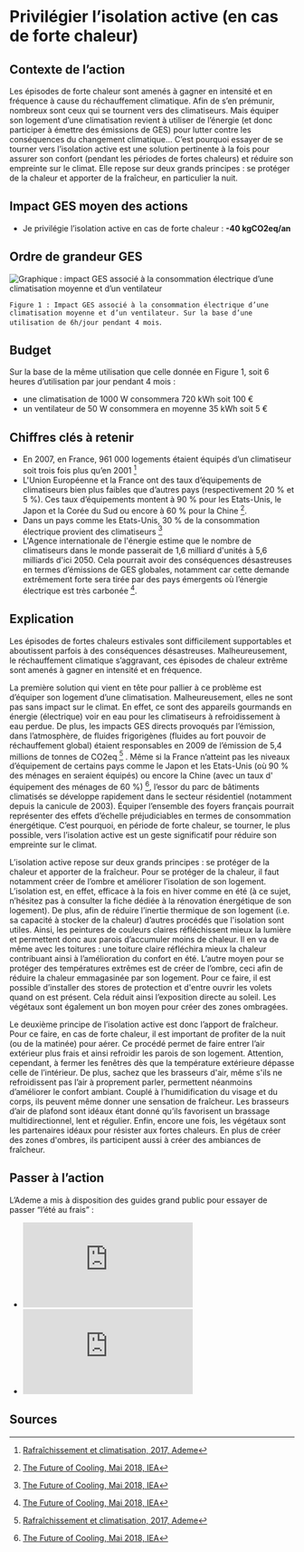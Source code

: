 # Privilégier l’isolation active (en cas de forte chaleur)

## Contexte de l’action

Les épisodes de forte chaleur sont amenés à gagner en intensité et en fréquence à cause du réchauffement climatique. Afin de s’en prémunir, nombreux sont ceux qui se tournent vers des climatiseurs. Mais équiper son logement d’une climatisation revient à utiliser de l’énergie (et donc participer à émettre des émissions de GES) pour lutter contre les conséquences du changement climatique… C’est pourquoi essayer de se tourner vers l’isolation active est une solution pertinente à la fois pour assurer son confort (pendant les périodes de fortes chaleurs) et réduire son empreinte sur le climat. Elle repose sur deux grands principes : se protéger de la chaleur et apporter de la fraîcheur, en particulier la nuit.

## Impact GES moyen des actions

- Je privilégie l’isolation active en cas de forte chaleur : **-40 kgCO2eq/an**

## Ordre de grandeur GES

![Graphique : impact GES associé à la consommation électrique d’une climatisation moyenne et d’un ventilateur](https://ecolab-data.netlify.app/images/climatisation-fig1.jpg)

`Figure 1 : Impact GES associé à la consommation électrique d’une climatisation moyenne et d’un ventilateur. Sur la base d’une utilisation de 6h/jour pendant 4 mois`.

## Budget

Sur la base de la même utilisation que celle donnée en Figure 1, soit 6 heures d’utilisation par jour pendant 4 mois :

- une climatisation de 1000 W consommera 720 kWh soit 100 €
- un ventilateur de 50 W consommera en moyenne 35 kWh soit 5 €

## Chiffres clés à retenir

- En 2007, en France, 961 000 logements étaient équipés d’un climatiseur soit trois fois plus qu’en 2001 [^2]
- L'Union Européenne et la France ont des taux d’équipements de climatiseurs bien plus faibles que d’autres pays (respectivement 20 % et 5 %). Ces taux d’équipements montent à 90 % pour les Etats-Unis, le Japon et la Corée du Sud ou encore à 60 % pour la Chine [^3].
- Dans un pays comme les Etats-Unis, 30 % de la consommation électrique provient des climatiseurs [^3]
- L'Agence internationale de l'énergie estime que le nombre de climatiseurs dans le monde passerait de 1,6 milliard d'unités à 5,6 milliards d'ici 2050. Cela pourrait avoir des conséquences désastreuses en termes d’émissions de GES globales, notamment car cette demande extrêmement forte sera tirée par des pays émergents où l’énergie électrique est très carbonée [^3].

## Explication

Les épisodes de fortes chaleurs estivales sont difficilement supportables et aboutissent parfois à des conséquences désastreuses. Malheureusement, le réchauffement climatique s’aggravant, ces épisodes de chaleur extrême sont amenés à gagner en intensité et en fréquence.

La première solution qui vient en tête pour pallier à ce problème est d’équiper son logement d’une climatisation. Malheureusement, elles ne sont pas sans impact sur le climat. En effet, ce sont des appareils gourmands en énergie (électrique) voir en eau pour les climatiseurs à refroidissement à eau perdue. De plus, les impacts GES directs provoqués par l’émission, dans l’atmosphère, de fluides frigorigènes (fluides au fort pouvoir de réchauffement global) étaient responsables en 2009 de l’émission de 5,4 millions de tonnes de CO2eq [^2] . Même si la France n’atteint pas les niveaux d’équipement de certains pays comme le Japon et les Etats-Unis (où 90 % des ménages en seraient équipés) ou encore la Chine (avec un taux d' équipement des ménages de 60 %) [^3], l’essor du parc de bâtiments climatisés se développe rapidement dans le secteur résidentiel (notamment depuis la canicule de 2003). Équiper l’ensemble des foyers français pourrait représenter des effets d’échelle préjudiciables en termes de consommation énergétique. C’est pourquoi, en période de forte chaleur, se tourner, le plus possible, vers l’isolation active est un geste significatif pour réduire son empreinte sur le climat.

L’isolation active repose sur deux grands principes : se protéger de la chaleur et apporter de la fraîcheur. Pour se protéger de la chaleur, il faut notamment créer de l’ombre et améliorer l’isolation de son logement. L’isolation est, en effet, efficace à la fois en hiver comme en été (à ce sujet, n’hésitez pas à consulter la fiche dédiée à la rénovation énergétique de son logement). De plus, afin de réduire l’inertie thermique de son logement (i.e. sa capacité à stocker de la chaleur) d’autres procédés que l'isolation sont utiles. Ainsi, les peintures de couleurs claires réfléchissent mieux la lumière et permettent donc aux parois d’accumuler moins de chaleur. Il en va de même avec les toitures : une toiture claire réfléchira mieux la chaleur contribuant ainsi à l’amélioration du confort en été. L’autre moyen pour se protéger des températures extrêmes est de créer de l’ombre, ceci afin de réduire la chaleur emmagasinée par son logement. Pour ce faire, il est possible d’installer des stores de protection et d'entre ouvrir les volets quand on est présent. Cela réduit ainsi l’exposition directe au soleil. Les végétaux sont également un bon moyen pour créer des zones ombragées.

Le deuxième principe de l’isolation active est donc l’apport de fraîcheur. Pour ce faire, en cas de forte chaleur, il est important de profiter de la nuit (ou de la matinée) pour aérer. Ce procédé permet de faire entrer l’air extérieur plus frais et ainsi refroidir les parois de son logement. Attention, cependant, à fermer les fenêtres dès que la température extérieure dépasse celle de l’intérieur. De plus, sachez que les brasseurs d'air, même s'ils ne refroidissent pas l’air à proprement parler, permettent néanmoins d’améliorer le confort ambiant. Couplé à l’humidification du visage et du corps, ils peuvent même donner une sensation de fraîcheur. Les brasseurs d’air de plafond sont idéaux étant donné qu’ils favorisent un brassage multidirectionnel, lent et régulier. Enfin, encore une fois, les végétaux sont les partenaires idéaux pour résister aux fortes chaleurs. En plus de créer des zones d'ombres, ils participent aussi à créer des ambiances de fraîcheur.

## Passer à l’action

L’Ademe a mis à disposition des guides grand public pour essayer de passer “l’été au frais” :

- ![Chaud dehors,frais dedans](https://www.ademe.fr/sites/default/files/assets/documents/guide-pratique-chaud-dehors-frais-dedans.pdf)
- ![Éco-responsable au bureau](https://www.ademe.fr/sites/default/files/assets/documents/guide-pratique-ecoresponsable-au-bureau.pdf)

## Sources

[^1]: [Isoler sa maison, Septembre 2018, Ademe](https://librairie.ademe.fr/cadic/2047/guide-pratique-isoler-sa-maison.pdf?modal=false)
[^2]: [Rafraîchissement et climatisation, 2017, Ademe](https://www.ademe.fr/expertises/batiment/passer-a-laction/elements-dequipement/rafraichissement-climatisation)
[^3]: [The Future of Cooling, Mai 2018, IEA](https://www.iea.org/reports/the-future-of-cooling)
